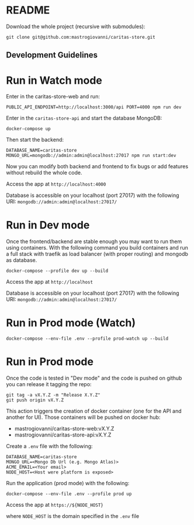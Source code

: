 # README

Download the whole project (recursive with submodules):

```
git clone git@github.com:mastrogiovanni/caritas-store.git
```

## Development Guidelines

# Run in Watch mode

Enter in the caritas-store-web and run:

```
PUBLIC_API_ENDPOINT=http://localhost:3000/api PORT=4000 npm run dev
```

Enter in the `caritas-store-api` and start the database MongoDB:

```
docker-compose up
```

Then start the backend:

```
DATABASE_NAME=caritas-store MONGO_URL=mongodb://admin:admin@localhost:27017 npm run start:dev
```

Now you can modify both backend and frontend to fix bugs or add features without rebuild the whole code.

Access the app at `http://localhost:4000`

Database is accessible on your localhost (port 27017) with the following URI: `mongodb://admin:admin@localhost:27017/`

# Run in Dev mode

Once the frontend/backend are stable enough you may want to run them using containers.
With the following command you build containers and run a full stack with traefik as 
load balancer (with proper routing) and mongodb as database.

```
docker-compose --profile dev up --build
```

Access the app at `http://localhost`

Database is accessible on your localhost (port 27017) with the following URI: `mongodb://admin:admin@localhost:27017/`

# Run in Prod mode (Watch)

```
docker-compose --env-file .env --profile prod-watch up --build
```

# Run in Prod mode

Once the code is tested in "Dev mode" and the code is pushed on github you can release it tagging the repo:

```
git tag -a vX.Y.Z -m "Release X.Y.Z"
git push origin vX.Y.Z
```

This action triggers the creation of docker container (one for the API and another for UI).
Those containers will be pushed on docker hub:
- mastrogiovanni/caritas-store-web:vX.Y.Z
- mastrogiovanni/caritas-store-api:vX.Y.Z

Create a `.env` file with the following:

```
DATABASE_NAME=caritas-store
MONGO_URL=<Mongo Db Url (e.g. Mongo Atlas)>
ACME_EMAIL=<Your email>
NODE_HOST=<Host were platform is exposed>
```

Run the application (prod mode) with the following:

```
docker-compose --env-file .env --profile prod up
```

Access the app at `https://${NODE_HOST}`

where `NODE_HOST` is the domain specified in the `.env` file
